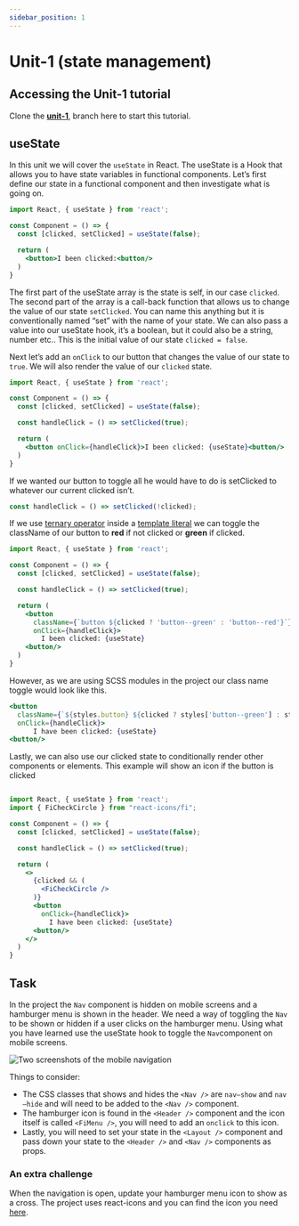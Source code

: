 ```yaml
---
sidebar_position: 1
---
```


# Unit-1 (state management)

## Accessing the Unit-1 tutorial 

Clone the **[unit-1](https://github.com/paul-blackwell/movie-search/tree/unit-1)**, branch here to start this tutorial.

## useState

In this unit we will cover the `useState` in React. The useState is a Hook that allows you to have state variables in functional components. Let’s first define our state in a functional component and then investigate what is going on.

```jsx
import React, { useState } from 'react';

const Component = () => {
  const [clicked, setClicked] = useState(false);

  return (
    <button>I been clicked:<button/>
  )
}
```

The first part of the useState array is the state is self, in our case `clicked`. The second part of the array is a call-back function that allows us to change the value of our state `setClicked`. You can name this anything but it is conventionally named “set” with the name of your state. We can also pass a value into our useState hook, it’s a boolean, but it could also be a string, number etc.. This is the initial value of our state `clicked = false`.


Next let’s add an `onClick` to our button that changes the value of our state to `true`. We will also render the value of our `clicked` state.

```jsx
import React, { useState } from 'react';

const Component = () => {
  const [clicked, setClicked] = useState(false);

  const handleClick = () => setClicked(true);

  return (
    <button onClick={handleClick}>I been clicked: {useState}<button/>
  )
}
```
If we wanted our button to toggle all he would have to do is setClicked to whatever our current clicked isn’t.

```js
const handleClick = () => setClicked(!clicked);
```

If we use [ternary operator](https://developer.mozilla.org/en-US/docs/Web/JavaScript/Reference/Operators/Conditional_Operator) inside a [template literal](https://developer.mozilla.org/en-US/docs/Web/JavaScript/Reference/Template_literals) we can toggle the className of our button to **red** if not clicked or **green** if clicked.

```jsx
import React, { useState } from 'react';

const Component = () => {
  const [clicked, setClicked] = useState(false);

  const handleClick = () => setClicked(true);

  return (
    <button 
      className={`button ${clicked ? 'button--green' : 'button--red'}`} 
      onClick={handleClick}>
        I been clicked: {useState}
    <button/>
  )
}
```

However, as we are using SCSS modules in the project our class name toggle would look like this.

```jsx
<button 
  className={`${styles.button} ${clicked ? styles['button--green'] : styles['button--green']}`} 
  onClick={handleClick}>
      I have been clicked: {useState}
<button/>
```

Lastly, we can also use our clicked state to conditionally render other components or elements. This example will show an icon if the button is clicked


```jsx

import React, { useState } from 'react';
import { FiCheckCircle } from "react-icons/fi";

const Component = () => {
  const [clicked, setClicked] = useState(false);

  const handleClick = () => setClicked(true);

  return (
    <>
      {clicked && (
        <FiCheckCircle />
      )}
      <button 
        onClick={handleClick}>
          I have been clicked: {useState}
      <button/>
    </>
  )
}

```

## Task

In the project the `Nav` component is hidden on mobile screens and a hamburger menu is shown in the header. We need a way of toggling the `Nav` to be shown or hidden if a user clicks on the hamburger menu. Using what you have learned use the useState hook to toggle the `Nav`component on mobile screens.

![Two screenshots of the mobile navigation ](/img/unit-1/nav-toggle.png)

Things to consider: 
-	The CSS classes that shows and hides the `<Nav />` are `nav—show` and `nav—hide` and will need to be added to the `<Nav />` component.
-	The hamburger icon is found in the `<Header />` component and the icon itself is called `<FiMenu />`, you will need to add an `onclick` to this icon. 
-	Lastly, you will need to set your state in the `<Layout />` component and pass down your state to the `<Header />` and `<Nav />` components as props.

### An extra challenge
When the navigation is open, update your hamburger menu icon to show as a cross. The project uses react-icons and you can find the icon you need [here](https://react-icons.github.io/react-icons/icons?name=fi). 
